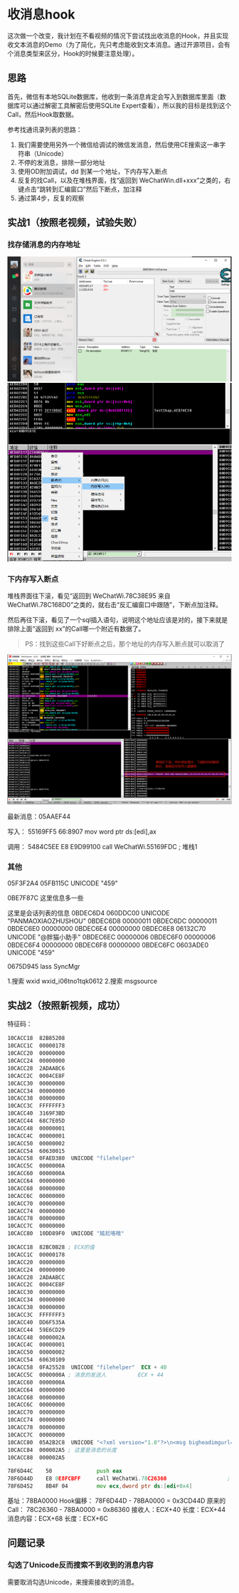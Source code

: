 # 收消息hook

这次做一个改变，我计划在不看视频的情况下尝试找出收消息的Hook，并且实现收文本消息的Demo（为了简化，先只考虑能收到文本消息。通过开源项目，会有个消息类型来区分，Hook的时候要注意处理）。

## 思路

首先，微信有本地SQLite数据库，他收到一条消息肯定会写入到数据库里面（数据库可以通过解密工具解密后使用SQLite Expert查看），所以我的目标是找到这个Call，然后Hook取数据。

参考找通讯录列表的思路：
1. 我们需要使用另外一个微信给调试的微信发消息，然后使用CE搜索这一串字符串（Unicode）
2. 不停的发消息，排除一部分地址
3. 使用OD附加调试，dd 到某一个地址，下内存写入断点
4. 反复的找Call，以及在堆栈界面，找“返回到 WeChatWin.dll+xxx”之类的，右键点击“跳转到汇编窗口”然后下断点，加注释
5. 通过第4步，反复的观察

## 实战1（按照老视频，试验失败）

### 找存储消息的内存地址

![find_recv_msg_hook_1](./images/find_recv_msg_hook_1.png) 
![find_recv_msg_hook_2](./images/find_recv_msg_hook_2.png) 

### 下内存写入断点  

堆栈界面往下滚，看见“返回到 WeChatWi.78C38E95 来自 WeChatWi.78C168D0”之类的，就右击“反汇编窗口中跟随”，下断点加注释。

然后再往下滚，看见了一个sql插入语句，说明这个地址应该是对的，接下来就是排除上面“返回到 xx”的Call哪一个附近有数据了。

> PS：找到这些Call下好断点之后，那个地址的内存写入断点就可以取消了

![find_recv_msg_hook_3](./images/find_recv_msg_hook_3.png)  


最新消息：05AAEF44 

写入：
55169FF5    66:8907         mov word ptr ds:[edi],ax

调用：
5484C5EE    E8 E9D99100     call WeChatWi.55169FDC                   ; 堆栈1

### 其他

05F3F2A4  05FB115C  UNICODE "459"

0BE7F87C 这里信息多一些

这里是会话列表的信息
0BDEC6D4  060DDC00  UNICODE "PANMAOXIAOZHUSHOU"
0BDEC6D8  00000011
0BDEC6DC  00000011
0BDEC6E0  00000000
0BDEC6E4  00000000
0BDEC6E8  06132C70  UNICODE "@胖猫小助手"
0BDEC6EC  00000006
0BDEC6F0  00000006
0BDEC6F4  00000000
0BDEC6F8  00000000
0BDEC6FC  0603ADE0  UNICODE "459"

0675D945 lass SyncMgr

1.搜索 wxid wxid_i06tno1tqk0612
2.搜索 msgsource

## 实战2（按照新视频，成功）

特征码：
```asm
10CACC18  82B85208
10CACC1C  00000178
10CACC20  00000000
10CACC24  00000000
10CACC28  2ADAABC6
10CACC2C  0004CE8F
10CACC30  00000000
10CACC34  00000000
10CACC38  00000000
10CACC3C  FFFFFFF3
10CACC40  3169F3BD
10CACC44  68C7E05D
10CACC48  00000001
10CACC4C  00000001
10CACC50  00000002
10CACC54  60630015
10CACC58  0FAED380  UNICODE "filehelper"
10CACC5C  0000000A
10CACC60  0000000A
10CACC64  00000000
10CACC68  00000000
10CACC6C  00000000
10CACC70  00000000
10CACC74  00000000
10CACC78  00000000
10CACC7C  00000000
10CACC80  10DD89F0  UNICODE "尴尬咯哦"
```

```asm
10CACC18  82BC0B28 ; ECX的值
10CACC1C  00000178
10CACC20  00000000
10CACC24  00000000
10CACC28  2ADAABCC
10CACC2C  0004CE8F
10CACC30  00000000
10CACC34  00000000
10CACC38  00000000
10CACC3C  FFFFFFF3
10CACC40  DD6F535A
10CACC44  59E6CD29
10CACC48  0000002A
10CACC4C  00000001
10CACC50  00000002
10CACC54  60630109
10CACC58  0FA25528  UNICODE "filehelper"  ECX + 40
10CACC5C  0000000A ; 消息的发送人          ECX + 44 
10CACC60  0000000A
10CACC64  00000000
10CACC68  00000000
10CACC6C  00000000
10CACC70  00000000
10CACC74  00000000
10CACC78  00000000
10CACC7C  00000000
10CACC80  05A2B2C8  UNICODE "<?xml version="1.0"?>\n<msg bigheadimgurl="http://w"  ECX + 68
10CACC84  000002A5 ; 这里是消息的长度                                                ECX + 6C
10CACC88  000002A5
```

```asm
78F6D44C    50              push eax
78F6D44D    E8 0E8FCBFF     call WeChatWi.78C26360                   ; 这里可以Hook接消息
78F6D452    8B4F 04         mov ecx,dword ptr ds:[edi+0x4]
```

基址：78BA0000
Hook偏移： 78F6D44D - 78BA0000 = 0x3CD44D
原来的Call： 78C26360 - 78BA0000 = 0x86360
接收人：ECX+40
长度：ECX+44 
消息内容：ECX+68 
长度：ECX+6C

## 问题记录

### 勾选了Unicode反而搜索不到收到的消息内容

需要取消勾选Unicode，来搜索接收到的消息。